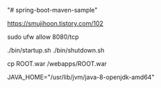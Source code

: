 "# spring-boot-maven-sample" 


https://smujihoon.tistory.com/102

  sudo ufw allow 8080/tcp

./bin/startup.sh
./bin/shutdown.sh 

cp ROOT.war /webapps/ROOT.war

JAVA_HOME="/usr/lib/jvm/java-8-openjdk-amd64"

